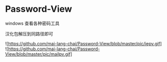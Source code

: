# Password-View
windows 查看各种密码工具


汉化包解压到同路径即可


![https://github.com/mai-lang-chai/Password-View/blob/master/pic/iepv.gif]
![https://github.com/mai-lang-chai/Password-View/blob/master/pic/mailpv.gif]
